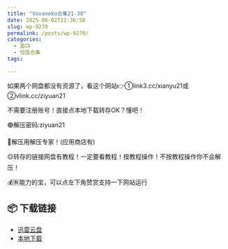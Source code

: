 ```yaml
---
title: "Vovaneko合集21-30"
date: 2025-06-02T22:36:58
slug: wp-9270
permalink: /posts/wp-9270/
categories:
  - 盖📺
  - 恰饭合集
tags:

---
```


如果两个网盘都没有资源了，看这个网站👉①link3.cc/xianyu21或②vlink.cc/ziyuan21

不需要注册账号！直接点本地下载转存OK？懂吧！

🟢解压密码:ziyuan21

🔵解压用解压专家！(应用商店有)

🟡转存的链接网盘有教程！一定要看教程！按教程操作！不按教程操作你不会解压！

💰🈶能力的宝，可以点左下角赞赏支持一下网站运行

## 📦 下载链接
- [迅雷云盘](https://blziyuan21.com/pay-download/9270?key=ddf02ef3f4&down_id=0)
- [本地下载](https://blziyuan21.com/pay-download/9270?key=ddf02ef3f4&down_id=1)

